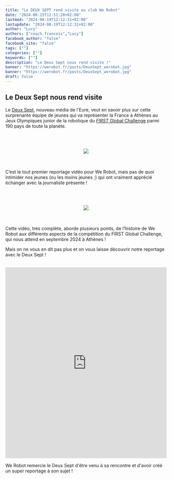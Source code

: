 ```yaml
---
title: "Le DEUX SEPT rend visite au club We Robot"
date: "2024-08-15T12:51:28+02:00"
lastmod: "2024-08-19T12:12:31+02:00"
lastupdate: "2024-08-19T12:12:31+02:00"
author: "Lucy"
authors: ["coach.francois","Lucy"]
facebook_author: "false"
facebook_site: "false"
tags: [""]
categories: [""]
keywords: [""]
description: "Le Deux Sept nous rend visite !"
baneer: "https://werobot.fr/posts/DeuxSept_werobot.jpg"
banner: "https://werobot.fr/posts/DeuxSept_werobot.jpg"
draft: false
---
```

## Le Deux Sept nous rend visite
Le [Deux Sept](https://www.deux-sept.media/), nouveau média de l'Eure, veut en savoir plus sur cette surprenante équipe de jeunes qui va représenter la France à Athènes au Jeux Olympiques junior de la robotique du [*FIRST* Global Challenge](https://first.global/fr/) parmi 190 pays de toute la planète.

  <br><br>
<center>
<img src="https://werobot.fr/posts/27_2.jpg">
</center>
<br><br>


C’est le tout premier reportage vidéo pour We Robot, mais pas de quoi intimider nos jeunes (ou les moins jeunes ;) qui ont vraiment apprécié échanger avec la journaliste présente !

 <br><br>
<center>
<img src="https://werobot.fr/posts/27_1.jpg">
</center>
<br><br>

Cette vidéo, très complète, aborde plusieurs points, de l’histoire de We Robot aux différents aspects de la compétition du FIRST Global Challenge, qui nous attend en septembre 2024 à Athènes !

  

Mais on ne vous en dit pas plus et on vous laisse découvrir notre reportage avec le Deux Sept !


<br>
<iframe class="youtube-player" width="100%" height="597" src="https://www.youtube.com/embed/Cr0xr7QdABI?
version=3&amp;rel=1&amp;showsearch=0&amp;showinfo=1&amp;iv_load_policy=1&amp;fs=1&amp;hl=fr&amp;autohide=1&amp;wmode=transparent" allowfullscreen="true" style="border:0;" sandbox="allow-scripts allow-same-origin allow-popups allow-presentation allow-popups-to-escape-sandbox"></iframe>
<br>



We Robot remercie le Deux Sept d'être venu à sa rencontre et d'avoir créé un super reportage à son sujet !










